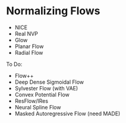 # Normalizing Flows

- NICE
- Real NVP
- Glow
- Planar Flow
- Radial Flow


To Do:
- Flow++
- Deep Dense Sigmoidal Flow
- Sylvester Flow (with VAE)
- Convex Potential Flow
- ResFlow/IRes
- Neural Spline Flow
- Masked Autoregressive Flow (need MADE)

